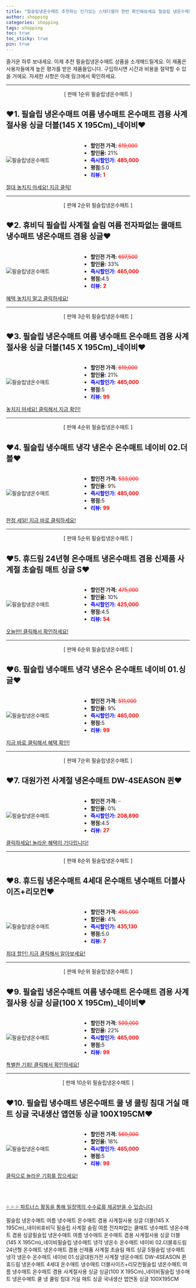 ```yaml
---
title: "필슬립냉온수매트 추천하는 인기있는 스테디셀러 한번 확인해보세요 필슬립 냉온수매트 여름 냉수매트 온수매트"
author: shopping
categories: shopping
tags: shopping
toc: true
toc_sticky: true
pin: true
---
```

즐거운 하루 보내세요. 이제 추천 필슬립냉온수매트 상품을 소개해드릴게요. 이 제품은 사용자들에게 높은 평가를 받은 제품들입니다. 구입하시면 시간과 비용을 절약할 수 있을 거에요. 자세한 사항은 아래 링크에서 확인하세요.

---
<p class="toplist" style="margin: 0 auto; display: block; width: fit-content;">[ 판매 1순위 필슬립냉온수매트 ]</p>

<h2><strong>❤️1. 필슬립 냉온수매트 여름 냉수매트 온수매트 겸용 사계절사용 싱글 더블(145 X 195Cm)_네이비❤️</strong></h2>

<div style="display: flex; align-items: center;">
    <div style="flex: 0.4;">
        <img src="https://thumbnail8.coupangcdn.com/thumbnails/remote/230x230ex/image/vendor_inventory/cfd6/ed8eaf272745fc407bbf2f90bb13fedde06a8f8bc170c6cb8b93e53443fd.jpg" alt="필슬립냉온수매트" style="max-width: 100%;">
    </div>
    <div style="flex: 0.6; margin-left: 10px;">
        <ul>
            <li><strong>할인전 가격:</strong> <del style="color: red;">619,000</del></li>
            <li><strong>할인율:</strong> 21%</li>
            <li><span style='color:blue'><strong>즉시할인가:</strong></span> <span style='color:red'><strong>485,000</strong></span></li>
            <li><strong>평점:</strong>5.0</li>
            <li><span style='color:blue'><strong>리뷰:</strong></span> <span style='color:red'><strong>1</strong></span></li>
        </ul>
    </div>
</div>
<div class="center">
    <a href="https://William4Davisa.github.io?lptag=AF9450613&subid=githubio&pageKey=8067521589&traceid=V0-153&itemId=22696426947&vendorItemId=89732110694" class="myButton">
        절대 놓치지 마세요! 지금 클릭!
    </a>
</div>


---
<p class="toplist" style="margin: 0 auto; display: block; width: fit-content;">[ 판매 2순위 필슬립냉온수매트 ]</p>

<h2><strong>❤️2. 휴비딕 필슬립 사계절 슬림 여름 전자파없는 쿨매트 냉수매트 냉온수매트 겸용 싱글❤️</strong></h2>

<div style="display: flex; align-items: center;">
    <div style="flex: 0.4;">
        <img src="https://thumbnail7.coupangcdn.com/thumbnails/remote/230x230ex/image/vendor_inventory/35df/f21221a5d6c5611c99f03c53d051399221f33ce31ae825e885a83d583de2.jpg" alt="필슬립냉온수매트" style="max-width: 100%;">
    </div>
    <div style="flex: 0.6; margin-left: 10px;">
        <ul>
            <li><strong>할인전 가격:</strong> <del style="color: red;">697,500</del></li>
            <li><strong>할인율:</strong> 33%</li>
            <li><span style='color:blue'><strong>즉시할인가:</strong></span> <span style='color:red'><strong>465,000</strong></span></li>
            <li><strong>평점:</strong>4.5</li>
            <li><span style='color:blue'><strong>리뷰:</strong></span> <span style='color:red'><strong>2</strong></span></li>
        </ul>
    </div>
</div>
<div class="center">
    <a href="https://William4Davisa.github.io?lptag=AF9450613&subid=githubio&pageKey=7999801520&traceid=V0-153&itemId=22274673449&vendorItemId=89320334388" class="myButton">
        혜택 놓치지 말고 클릭하세요!
    </a>
</div>


---
<p class="toplist" style="margin: 0 auto; display: block; width: fit-content;">[ 판매 3순위 필슬립냉온수매트 ]</p>

<h2><strong>❤️3. 필슬립 냉온수매트 여름 냉수매트 온수매트 겸용 사계절사용 싱글 더블(145 X 195Cm)_네이비❤️</strong></h2>

<div style="display: flex; align-items: center;">
    <div style="flex: 0.4;">
        <img src="https://thumbnail9.coupangcdn.com/thumbnails/remote/230x230ex/image/vendor_inventory/22f8/db5f9acee66e7af510ef6ee6a2e3c489bf467a8035c0078fc2d00c8af38d.jpg" alt="필슬립냉온수매트" style="max-width: 100%;">
    </div>
    <div style="flex: 0.6; margin-left: 10px;">
        <ul>
            <li><strong>할인전 가격:</strong> <del style="color: red;">619,000</del></li>
            <li><strong>할인율:</strong> 21%</li>
            <li><span style='color:blue'><strong>즉시할인가:</strong></span> <span style='color:red'><strong>485,000</strong></span></li>
            <li><strong>평점:</strong>5</li>
            <li><span style='color:blue'><strong>리뷰:</strong></span> <span style='color:red'><strong>99</strong></span></li>
        </ul>
    </div>
</div>
<div class="center">
    <a href="https://William4Davisa.github.io?lptag=AF9450613&subid=githubio&pageKey=8189914935&traceid=V0-153&itemId=23434438188&vendorItemId=90461363342" class="myButton">
        놓치지 마세요! 클릭해서 지금 확인!
    </a>
</div>


---
<p class="toplist" style="margin: 0 auto; display: block; width: fit-content;">[ 판매 4순위 필슬립냉온수매트 ]</p>

<h2><strong>❤️4. 필슬립 냉수매트 냉각 냉온수 온수매트 네이비 02.더블❤️</strong></h2>

<div style="display: flex; align-items: center;">
    <div style="flex: 0.4;">
        <img src="https://thumbnail6.coupangcdn.com/thumbnails/remote/230x230ex/image/vendor_inventory/d31a/e8d7416c20349df73012e744915c293fe51af160fd990c9b2a37d7636c0d.jpg" alt="필슬립냉온수매트" style="max-width: 100%;">
    </div>
    <div style="flex: 0.6; margin-left: 10px;">
        <ul>
            <li><strong>할인전 가격:</strong> <del style="color: red;">533,000</del></li>
            <li><strong>할인율:</strong> 9%</li>
            <li><span style='color:blue'><strong>즉시할인가:</strong></span> <span style='color:red'><strong>485,000</strong></span></li>
            <li><strong>평점:</strong>5</li>
            <li><span style='color:blue'><strong>리뷰:</strong></span> <span style='color:red'><strong>99</strong></span></li>
        </ul>
    </div>
</div>
<div class="center">
    <a href="https://William4Davisa.github.io?lptag=AF9450613&subid=githubio&pageKey=8250144285&traceid=V0-153&itemId=23750228731&vendorItemId=90774754257" class="myButton">
        한정 세일! 지금 바로 클릭하세요!
    </a>
</div>


---
<p class="toplist" style="margin: 0 auto; display: block; width: fit-content;">[ 판매 5순위 필슬립냉온수매트 ]</p>

<h2><strong>❤️5. 휴드림 24년형 온수매트 냉온수매트 겸용 신제품 사계절 초슬림 매트 싱글 S❤️</strong></h2>

<div style="display: flex; align-items: center;">
    <div style="flex: 0.4;">
        <img src="https://thumbnail6.coupangcdn.com/thumbnails/remote/230x230ex/image/vendor_inventory/8e73/83f996f17ac24fbdd720701d073b3acddba649291396fef3c8587524c37a.jpg" alt="필슬립냉온수매트" style="max-width: 100%;">
    </div>
    <div style="flex: 0.6; margin-left: 10px;">
        <ul>
            <li><strong>할인전 가격:</strong> <del style="color: red;">475,000</del></li>
            <li><strong>할인율:</strong> 10%</li>
            <li><span style='color:blue'><strong>즉시할인가:</strong></span> <span style='color:red'><strong>425,000</strong></span></li>
            <li><strong>평점:</strong>4.5</li>
            <li><span style='color:blue'><strong>리뷰:</strong></span> <span style='color:red'><strong>54</strong></span></li>
        </ul>
    </div>
</div>
<div class="center">
    <a href="https://William4Davisa.github.io?lptag=AF9450613&subid=githubio&pageKey=6745383409&traceid=V0-153&itemId=15759330236&vendorItemId=71853136257" class="myButton">
        오늘만! 클릭해서 확인하세요!
    </a>
</div>


---
<p class="toplist" style="margin: 0 auto; display: block; width: fit-content;">[ 판매 6순위 필슬립냉온수매트 ]</p>

<h2><strong>❤️6. 필슬립 냉수매트 냉각 냉온수 온수매트 네이비 01.싱글❤️</strong></h2>

<div style="display: flex; align-items: center;">
    <div style="flex: 0.4;">
        <img src="https://thumbnail6.coupangcdn.com/thumbnails/remote/230x230ex/image/vendor_inventory/d31a/e8d7416c20349df73012e744915c293fe51af160fd990c9b2a37d7636c0d.jpg" alt="필슬립냉온수매트" style="max-width: 100%;">
    </div>
    <div style="flex: 0.6; margin-left: 10px;">
        <ul>
            <li><strong>할인전 가격:</strong> <del style="color: red;">511,000</del></li>
            <li><strong>할인율:</strong> 9%</li>
            <li><span style='color:blue'><strong>즉시할인가:</strong></span> <span style='color:red'><strong>465,000</strong></span></li>
            <li><strong>평점:</strong>5</li>
            <li><span style='color:blue'><strong>리뷰:</strong></span> <span style='color:red'><strong>99</strong></span></li>
        </ul>
    </div>
</div>
<div class="center">
    <a href="https://William4Davisa.github.io?lptag=AF9450613&subid=githubio&pageKey=8250144285&traceid=V0-153&itemId=23750228734&vendorItemId=90774754262" class="myButton">
        지금 바로 클릭해서 혜택 확인!
    </a>
</div>


---
<p class="toplist" style="margin: 0 auto; display: block; width: fit-content;">[ 판매 7순위 필슬립냉온수매트 ]</p>

<h2><strong>❤️7. 대원가전 사계절 냉온수매트 DW-4SEASON 퀸❤️</strong></h2>

<div style="display: flex; align-items: center;">
    <div style="flex: 0.4;">
        <img src="https://thumbnail8.coupangcdn.com/thumbnails/remote/230x230ex/image/rs_quotation_api/uz4yotho/a94eb6ef412c464ebd50faaab63c2292.jpg" alt="필슬립냉온수매트" style="max-width: 100%;">
    </div>
    <div style="flex: 0.6; margin-left: 10px;">
        <ul>
            <li><strong>할인전 가격:</strong> <del style="color: red;">-</del></li>
            <li><strong>할인율:</strong> 0%</li>
            <li><span style='color:blue'><strong>즉시할인가:</strong></span> <span style='color:red'><strong>208,890</strong></span></li>
            <li><strong>평점:</strong>4.5</li>
            <li><span style='color:blue'><strong>리뷰:</strong></span> <span style='color:red'><strong>27</strong></span></li>
        </ul>
    </div>
</div>
<div class="center">
    <a href="https://William4Davisa.github.io?lptag=AF9450613&subid=githubio&pageKey=5569319621&traceid=V0-153&itemId=5702033735&vendorItemId=76150475463" class="myButton">
        클릭하세요! 놀라운 혜택이 기다립니다!
    </a>
</div>


---
<p class="toplist" style="margin: 0 auto; display: block; width: fit-content;">[ 판매 8순위 필슬립냉온수매트 ]</p>

<h2><strong>❤️8. 휴드림 냉온수매트 4세대 온수매트 냉수매트 더블사이즈+리모컨❤️</strong></h2>

<div style="display: flex; align-items: center;">
    <div style="flex: 0.4;">
        <img src="https://thumbnail9.coupangcdn.com/thumbnails/remote/230x230ex/image/vendor_inventory/87b7/8ea83cb82c51a0b6c5c291cba3112f83129f1fef9fd8d9dedeacabe11e47.jpg" alt="필슬립냉온수매트" style="max-width: 100%;">
    </div>
    <div style="flex: 0.6; margin-left: 10px;">
        <ul>
            <li><strong>할인전 가격:</strong> <del style="color: red;">455,000</del></li>
            <li><strong>할인율:</strong> 4%</li>
            <li><span style='color:blue'><strong>즉시할인가:</strong></span> <span style='color:red'><strong>435,130</strong></span></li>
            <li><strong>평점:</strong>5.0</li>
            <li><span style='color:blue'><strong>리뷰:</strong></span> <span style='color:red'><strong>7</strong></span></li>
        </ul>
    </div>
</div>
<div class="center">
    <a href="https://William4Davisa.github.io?lptag=AF9450613&subid=githubio&pageKey=8145040683&traceid=V0-153&itemId=23155825987&vendorItemId=90188639183" class="myButton">
        최대 할인! 지금 클릭해서 알아보세요!
    </a>
</div>


---
<p class="toplist" style="margin: 0 auto; display: block; width: fit-content;">[ 판매 9순위 필슬립냉온수매트 ]</p>

<h2><strong>❤️9. 필슬립 냉온수매트 여름 냉수매트 온수매트 겸용 사계절사용 싱글 싱글(100 X 195Cm)_네이비❤️</strong></h2>

<div style="display: flex; align-items: center;">
    <div style="flex: 0.4;">
        <img src="https://thumbnail9.coupangcdn.com/thumbnails/remote/230x230ex/image/vendor_inventory/22f8/db5f9acee66e7af510ef6ee6a2e3c489bf467a8035c0078fc2d00c8af38d.jpg" alt="필슬립냉온수매트" style="max-width: 100%;">
    </div>
    <div style="flex: 0.6; margin-left: 10px;">
        <ul>
            <li><strong>할인전 가격:</strong> <del style="color: red;">599,000</del></li>
            <li><strong>할인율:</strong> 22%</li>
            <li><span style='color:blue'><strong>즉시할인가:</strong></span> <span style='color:red'><strong>465,000</strong></span></li>
            <li><strong>평점:</strong>5</li>
            <li><span style='color:blue'><strong>리뷰:</strong></span> <span style='color:red'><strong>99</strong></span></li>
        </ul>
    </div>
</div>
<div class="center">
    <a href="https://William4Davisa.github.io?lptag=AF9450613&subid=githubio&pageKey=8189908570&traceid=V0-153&itemId=23434398091&vendorItemId=90461323167" class="myButton">
        특별한 기회! 클릭해서 확인하세요!
    </a>
</div>


---
<p class="toplist" style="margin: 0 auto; display: block; width: fit-content;">[ 판매 10순위 필슬립냉온수매트 ]</p>

<h2><strong>❤️10. 필슬립 냉수매트 냉온수매트 쿨 냉 쿨링 침대 거실 매트 싱글 국내생산 앱연동 싱글 100X195CM❤️</strong></h2>

<div style="display: flex; align-items: center;">
    <div style="flex: 0.4;">
        <img src="https://thumbnail9.coupangcdn.com/thumbnails/remote/230x230ex/image/vendor_inventory/dfde/92405c224eed178bd906faa5fc17008fe612b16befeffb1b915fbe79ee61.jpg" alt="필슬립냉온수매트" style="max-width: 100%;">
    </div>
    <div style="flex: 0.6; margin-left: 10px;">
        <ul>
            <li><strong>할인전 가격:</strong> <del style="color: red;">569,000</del></li>
            <li><strong>할인율:</strong> 18%</li>
            <li><span style='color:blue'><strong>즉시할인가:</strong></span> <span style='color:red'><strong>465,000</strong></span></li>
            <li><strong>평점:</strong>5</li>
            <li><span style='color:blue'><strong>리뷰:</strong></span> <span style='color:red'><strong>99</strong></span></li>
        </ul>
    </div>
</div>
<div class="center">
    <a href="https://William4Davisa.github.io?lptag=AF9450613&subid=githubio&pageKey=8185407838&traceid=V0-153&itemId=23408425507&vendorItemId=90435558956" class="myButton">
        클릭으로 놀라운 기회를 잡으세요!
    </a>
</div>

<br><br><br>[💦 💦 💦 파트너스 활동을 통해 일정액의 수수료를 제공받을 수 있습니다](https://link.coupang.com/a/bcpT2c)<br><br>필슬립 냉온수매트 여름 냉수매트 온수매트 겸용 사계절사용 싱글 더블(145 X 195Cm)_네이비휴비딕 필슬립 사계절 슬림 여름 전자파없는 쿨매트 냉수매트 냉온수매트 겸용 싱글필슬립 냉온수매트 여름 냉수매트 온수매트 겸용 사계절사용 싱글 더블(145 X 195Cm)_네이비필슬립 냉수매트 냉각 냉온수 온수매트 네이비 02.더블휴드림 24년형 온수매트 냉온수매트 겸용 신제품 사계절 초슬림 매트 싱글 S필슬립 냉수매트 냉각 냉온수 온수매트 네이비 01.싱글대원가전 사계절 냉온수매트 DW-4SEASON 퀸휴드림 냉온수매트 4세대 온수매트 냉수매트 더블사이즈+리모컨필슬립 냉온수매트 여름 냉수매트 온수매트 겸용 사계절사용 싱글 싱글(100 X 195Cm)_네이비필슬립 냉수매트 냉온수매트 쿨 냉 쿨링 침대 거실 매트 싱글 국내생산 앱연동 싱글 100X195CM